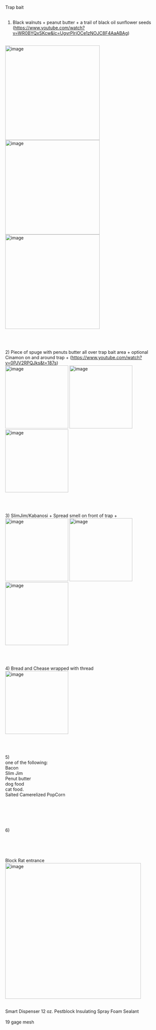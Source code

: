 Trap bait <br>
<br>

1) Black walnuts + peanut butter + a trail of black oil sunflower seeds (https://www.youtube.com/watch?v=WR0BYQxSKcw&lc=UgyrPlrjOCe1zNOJC8F4AaABAg)
<br>
<img height="300" alt="image" src="https://github.com/user-attachments/assets/968b44ac-3457-4cc2-ac40-69e65bc2aa2a" />     <img height="300" alt="image" src="https://github.com/user-attachments/assets/ab463405-dda7-4c32-9a96-67187afde2b7" />

 <img width="300" alt="image" src="https://github.com/user-attachments/assets/d09796b4-3a21-4459-a421-cf5175fcfd9a" />

 <!--img height="300" alt="image" src="https://github.com/user-attachments/assets/e81e9c85-bd4d-4439-a748-65344afe673f" /-->


<br><br><br>
2) Piece of spuge with penuts butter all over trap bait area + optional Cinamon on and around trap +  (https://www.youtube.com/watch?v=0PJV2RPQJks&t=187s)
<br>
<img height="200" alt="image" src="https://github.com/user-attachments/assets/957116aa-1e41-4135-9415-c62c06d2e55f" />
<img height="200" alt="image" src="https://github.com/user-attachments/assets/fbca3ea9-bcab-49c6-8e53-d65a9639396b" />
<img height="200" alt="image" src="https://github.com/user-attachments/assets/3ce5538f-e4e1-4bfd-a0cd-57fa399f10c7" />


<br><br><br>
3) SlimJim/Kabanosi + Spread smell on front of trap +
<br>
<img height="200" alt="image" src="https://github.com/user-attachments/assets/4dfb9ab4-b077-45e9-bb0a-1b5b1cd24e86" />
<img height="200" alt="image" src="https://github.com/user-attachments/assets/09aa7da3-a986-416f-b509-cf6f11382564" />
<img height="200" alt="image" src="https://github.com/user-attachments/assets/ea6958db-133a-4d29-bb19-e61e53dcbe35" />

<br><br><br>
4) Bread and Chease wrapped with thread
<br>
<img height="200" alt="image" src="https://github.com/user-attachments/assets/743e77d3-affd-46f2-9218-07cfe56feb83" />



<br><br><br>
5)   <br>
one of the following:   <br> 
Bacon   <br>
Slim Jim   <br>
Penut butter  <br>
dog food     <br>
cat food.  <br>
Salted Camerelized PopCorn  <br>

<br>



<br><br><br>
6)
<br>



<br>
<br>
<br>

Block Rat entrance
<br>
<img width="431" alt="image" src="https://github.com/user-attachments/assets/224da5a2-e0bc-4a85-b6f1-3ed76764f234" />

<br>
Smart Dispenser 12 oz. Pestblock Insulating Spray Foam Sealant
<br>
<br> 19 gage mesh
<br>
<br>
<br>
<br>
<br>
<br>
<br>
<br>
<br>
<br>

